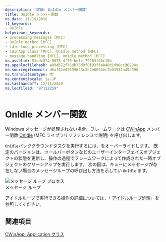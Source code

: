 ```yaml
---
description: '詳細: OnIdle メンバー関数'
title: OnIdle メンバー関数
ms.date: 11/19/2018
f1_keywords:
- OnIdle
helpviewer_keywords:
- processing messages [MFC]
- OnIdle method [MFC]
- idle loop processing [MFC]
- CWinApp class [MFC], OnIdle method [MFC]
- message handling [MFC], OnIdle method [MFC]
ms.assetid: 51adc874-0075-4f76-be1c-79283f46c10b
ms.openlocfilehash: a094b72f78db75d9f0f93ffa840d1d90cc96294c
ms.sourcegitcommit: d6af41e42699628c3e2e6063ec7b03931a49a098
ms.translationtype: MT
ms.contentlocale: ja-JP
ms.lasthandoff: 12/11/2020
ms.locfileid: "97112259"
---
```

# <a name="onidle-member-function"></a>OnIdle メンバー関数

Windows メッセージが処理されない場合、フレームワークは [CWinApp](reference/cwinapp-class.md) メンバー関数 [OnIdle](reference/cwinapp-class.md#onidle) (MFC ライブラリリファレンスで説明) を呼び出します。

`OnIdle`バックグラウンドタスクを実行するには、をオーバーライドします。 既定のバージョンは、ツールバーボタンなどのユーザーインターフェイスオブジェクトの状態を更新し、操作の過程でフレームワークによって作成された一時オブジェクトのクリーンアップを実行します。 次の図は、キューにメッセージが存在しない場合のメッセージループの呼び出し方法を示してい `OnIdle` ます。

![メッセージ ループ プロセス](../mfc/media/vc387c1.gif "メッセージ ループ プロセス") <br/>
メッセージ ループ

アイドルループで実行できる操作の詳細については、「 [アイドルループ処理](idle-loop-processing.md)」を参照してください。

## <a name="see-also"></a>関連項目

[CWinApp: Application クラス](cwinapp-the-application-class.md)
